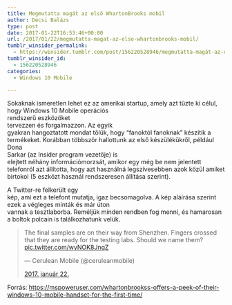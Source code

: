 ```yaml
---
title: Megmutatta magát az első WhartonBrooks mobil
author: Decsi Balázs
type: post
date: 2017-01-22T16:53:46+00:00
url: /2017/01/22/megmutatta-magat-az-elso-whartonbrooks-mobil/
tumblr_winsider_permalink:
  - https://winsider.tumblr.com/post/156220528946/megmutatta-magát-az-első-whartonbrooks-mobil
tumblr_winsider_id:
  - 156220528946
categories:
  - Windows 10 Mobile

---
```

Sokaknak ismeretlen lehet ez az amerikai startup, amely azt tűzte ki célul, hogy Windows 10 Mobile operációs  
rendszerű eszközöket  
tervezzen és forgalmazzon. Az egyik  
gyakran hangoztatott mondat tőlük, hogy “fanoktól fanoknak” készítik a  
termékeket. Korábban többször hallottunk az első készülékükről, például Dona  
Sarkar (az Insider program vezetője) is  
elejtett néhány információmorzsát, amikor egy még be nem jelentett telefonról azt állította, hogy azt használná legszívesebben azok közül amiket birtokol (5 eszközt használ rendszeresen állítása szerint).

A Twitter-re felkerült egy  
kép, ami ezt a telefont mutatja, igaz becsomagolva. A kép aláírása szerint ezek a végleges minták és már úton  
vannak a tesztlaborba. Reméljük minden rendben fog menni, és hamarosan a boltok polcain is találkozhatunk velük.

<blockquote class="twitter-tweet">
  <p dir="ltr" lang="en">
    The final samples are on their way from Shenzhen. Fingers crossed that they are ready for the testing labs. Should we name them? <a href="https://t.co/wyNOK8JnqZ">pic.twitter.com/wyNOK8JnqZ</a>
  </p>
  
  <div>
    — Cerulean Mobile (@ceruleanmobile)
  </div>
  
  <p>
    <a href="https://twitter.com/ceruleanmobile/status/823019627240443904">2017. január 22.</a>
  </p>
</blockquote>

Forrás: <https://mspoweruser.com/whartonbrookss-offers-a-peek-of-their-windows-10-mobile-handset-for-the-first-time/>